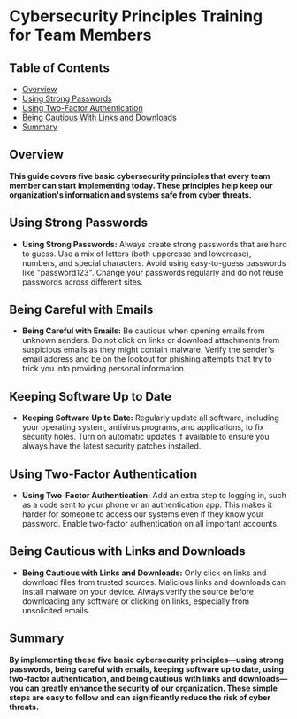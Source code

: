 <h1 id="top">Cybersecurity Principles Training for Team Members</h1>

## Table of Contents
- [Overview](#overview)
- [Using Strong Passwords](#using-strong-passwords)
- [Using Two-Factor Authentication](#using-two-factor-authentication)
- [Being Cautious With Links and Downloads](#being-cautious-with-links-and-downloads)
- [Summary](#summary)


<h2 id="overview">Overview</h2>
<b>This guide covers five basic cybersecurity principles that every team member can start implementing today. These principles help keep our organization's information and systems safe from cyber threats.</b>
<h2 id="using-strong-passwords">Using Strong Passwords</h2>
<ul>
    <li><b>Using Strong Passwords:</b> Always create strong passwords that are hard to guess. Use a mix of letters (both uppercase and lowercase), numbers, and special characters. Avoid using easy-to-guess passwords like "password123". Change your passwords regularly and do not reuse passwords across different sites.</li>
</ul>
<h2 id="being-careful-with-emails">Being Careful with Emails</h2>
<ul>
    <li><b>Being Careful with Emails:</b> Be cautious when opening emails from unknown senders. Do not click on links or download attachments from suspicious emails as they might contain malware. Verify the sender's email address and be on the lookout for phishing attempts that try to trick you into providing personal information.</li>
</ul>
<h2 id="keeping-software-up-to-date">Keeping Software Up to Date</h2>
<ul>
    <li><b>Keeping Software Up to Date:</b> Regularly update all software, including your operating system, antivirus programs, and applications, to fix security holes. Turn on automatic updates if available to ensure you always have the latest security patches installed.</li>
</ul>
<h2 id="using-two-factor-authentication">Using Two-Factor Authentication</h2>
<ul>
    <li><b>Using Two-Factor Authentication:</b> Add an extra step to logging in, such as a code sent to your phone or an authentication app. This makes it harder for someone to access our systems even if they know your password. Enable two-factor authentication on all important accounts.</li>
</ul>
<h2 id="being-cautious-with-links-and-downloads">Being Cautious with Links and Downloads</h2>
<ul>
    <li><b>Being Cautious with Links and Downloads:</b> Only click on links and download files from trusted sources. Malicious links and downloads can install malware on your device. Always verify the source before downloading any software or clicking on links, especially from unsolicited emails.</li>
</ul>
<h2 id="summary">Summary</h2>
<b>By implementing these five basic cybersecurity principles—using strong passwords, being careful with emails, keeping software up to date, using two-factor authentication, and being cautious with links and downloads—you can greatly enhance the security of our organization. These simple steps are easy to follow and can significantly reduce the risk of cyber threats.</b>
